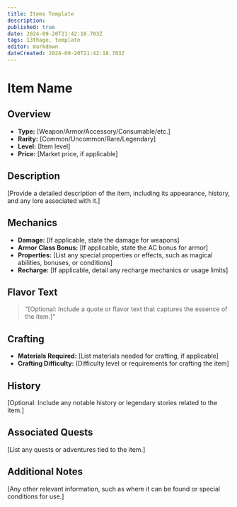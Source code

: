 ```yaml
---
title: Items Template
description: 
published: true
date: 2024-09-20T21:42:18.703Z
tags: 13thage, template
editor: markdown
dateCreated: 2024-09-20T21:42:18.703Z
---
```


# Item Name

## Overview
- **Type:** [Weapon/Armor/Accessory/Consumable/etc.]
- **Rarity:** [Common/Uncommon/Rare/Legendary]
- **Level:** [Item level]
- **Price:** [Market price, if applicable]

## Description
[Provide a detailed description of the item, including its appearance, history, and any lore associated with it.]

## Mechanics
- **Damage:** [If applicable, state the damage for weapons]
- **Armor Class Bonus:** [If applicable, state the AC bonus for armor]
- **Properties:** [List any special properties or effects, such as magical abilities, bonuses, or conditions]
- **Recharge:** [If applicable, detail any recharge mechanics or usage limits]

## Flavor Text
> "[Optional: Include a quote or flavor text that captures the essence of the item.]"

## Crafting
- **Materials Required:** [List materials needed for crafting, if applicable]
- **Crafting Difficulty:** [Difficulty level or requirements for crafting the item]

## History
[Optional: Include any notable history or legendary stories related to the item.]

## Associated Quests
[List any quests or adventures tied to the item.]

## Additional Notes
[Any other relevant information, such as where it can be found or special conditions for use.]
